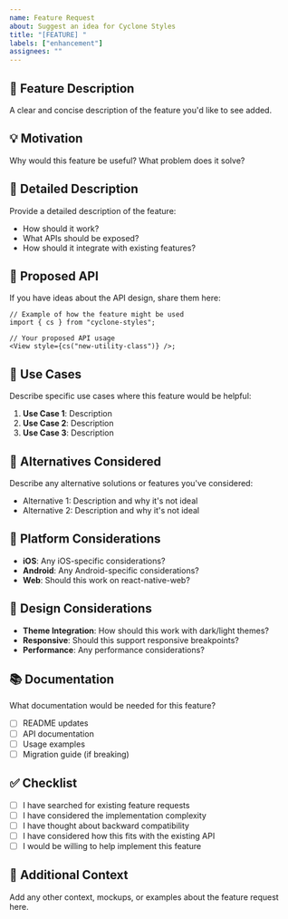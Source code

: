 ```yaml
---
name: Feature Request
about: Suggest an idea for Cyclone Styles
title: "[FEATURE] "
labels: ["enhancement"]
assignees: ""
---
```


## 🚀 Feature Description

A clear and concise description of the feature you'd like to see added.

## 💡 Motivation

Why would this feature be useful? What problem does it solve?

## 📝 Detailed Description

Provide a detailed description of the feature:

- How should it work?
- What APIs should be exposed?
- How should it integrate with existing features?

## 🔧 Proposed API

If you have ideas about the API design, share them here:

```tsx
// Example of how the feature might be used
import { cs } from "cyclone-styles";

// Your proposed API usage
<View style={cs("new-utility-class")} />;
```

## 🎯 Use Cases

Describe specific use cases where this feature would be helpful:

1. **Use Case 1**: Description
2. **Use Case 2**: Description
3. **Use Case 3**: Description

## 🔄 Alternatives Considered

Describe any alternative solutions or features you've considered:

- Alternative 1: Description and why it's not ideal
- Alternative 2: Description and why it's not ideal

## 📱 Platform Considerations

- **iOS**: Any iOS-specific considerations?
- **Android**: Any Android-specific considerations?
- **Web**: Should this work on react-native-web?

## 🎨 Design Considerations

- **Theme Integration**: How should this work with dark/light themes?
- **Responsive**: Should this support responsive breakpoints?
- **Performance**: Any performance considerations?

## 📚 Documentation

What documentation would be needed for this feature?

- [ ] README updates
- [ ] API documentation
- [ ] Usage examples
- [ ] Migration guide (if breaking)

## ✅ Checklist

- [ ] I have searched for existing feature requests
- [ ] I have considered the implementation complexity
- [ ] I have thought about backward compatibility
- [ ] I have considered how this fits with the existing API
- [ ] I would be willing to help implement this feature

## 📎 Additional Context

Add any other context, mockups, or examples about the feature request here.
